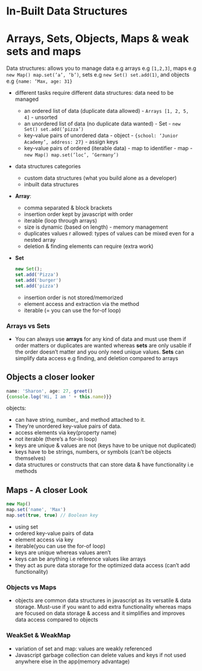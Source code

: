 # In-Built Data Structures

# Arrays, Sets, Objects, Maps & weak sets and maps

Data structures: allows you to manage data e.g arrays e.g `[1,2,3]`, maps e.g `new Map() map.set(’a’, ‘b’)`, sets e.g `new Set() set.add(1)`, and objects e.g `{name: ‘Max, age: 31}` 

- different tasks require different data structures: data need to be managed
    - an ordered list of data (duplicate data allowed) - `Arrays [1, 2, 5, 4]` - unsorted
    - an unordered list of data (no duplicate data wanted) - Set - `new Set() set.add(’pizza’)`
    - key-value pairs of unordered data - object - `{school: ‘Junior Academy’, address: 27}` - assign keys
    - key-value pairs of ordered (iterable data) - map to identifier - map - `new Map() map.set(’loc’, ‘Germany’)`
- data structures categories
    - custom data structures (what you build alone as a developer)
    - inbuilt data structures
- **Array**:
    - comma separated & block brackets
    - insertion order kept by javascript with order
    - iterable (loop through arrays)
    - size is dynamic (based on length) - memory management
    - duplicates values r allowed: types of values can be mixed even for a nested array
    - deletion & finding elements can require (extra work)
- **Set**
    
    ```jsx
    new Set();
    set.add('Pizza')
    set.add('burger')
    set.add('pizza')
    ```
    
    - insertion order is not stored/memorized
    - element access and extraction via the method
    - iterable (= you can use the for-of loop)

### Arrays vs Sets

- You can always use **arrays** for any kind of data and must use them if order matters or duplicates are wanted whereas **sets** are only usable if the order doesn’t matter and you only need unique values. **Sets** can simplify data access e.g finding, and deletion compared to arrays

## Objects a closer looker

```jsx
name: 'Sharon', age: 27, greet()
{console.log('Hi, I am ' + this.name)}}
```

objects:

- can have string, number,, and method attached to it.
- They’re unordered key-value pairs of data.
- access elements via key(property name)
- not iterable (there’s a for-in loop)
- keys are unique & values are not (keys have to be unique not duplicated)
- keys have  to be strings, numbers, or symbols (can’t be objects themselves)
- data structures or constructs that can store data & have functionality i.e methods

## Maps - A closer Look

```jsx
new Map()
map.set('name', 'Max')
map.set(true, true) // Boolean key
```

- using set
- ordered key-value pairs of data
- element access via key
- iterable(you can use the for-of loop)
- keys are unique whereas values aren’t
- keys can be anything i.e reference values like arrays
- they act as pure data storage for the optimized data access (can’t add functionality)

### Objects vs Maps

- objects are common data structures in javascript as its versatile & data storage. Must-use if you want to add extra functionality whereas maps are focused on data storage & access and it simplifies and improves data access compared to objects

### WeakSet & WeakMap

- variation of set and map: values are weakly referenced
- Javascript garbage collection can delete values and keys if not used anywhere else in the app(memory advantage)